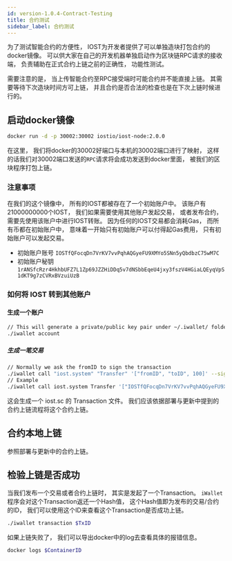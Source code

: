 ```yaml
---
id: version-1.0.4-Contract-Testing
title: 合约测试
sidebar_label: 合约测试
---
```


为了测试智能合约的方便性， IOST为开发者提供了可以单独造块打包合约的docker镜像。 可以供大家在自己的开发机器单独启动作为区块链RPC请求的接收端， 负责辅助在正式合约上链之前的正确性， 功能性测试。

需要注意的是， 当上传智能合约至RPC接受端时可能合约并不能直接上链。 其需要等待下次造块时间方可上链， 并且合约是否合法的检查也是在下次上链时候进行的。

## 启动docker镜像

```bash
docker run -d -p 30002:30002 iostio/iost-node:2.0.0
```

在这里， 我们将docker的30002好端口与本机的30002端口进行了映射， 这样的话我们对30002端口发送的```RPC```请求将会成功发送到docker里面， 被我们的区块程序打包上链。

### 注意事项

在我们的这个镜像中， 所有的IOST都被存在了一个初始账户中。 该账户有21000000000个IOST， 我们如果需要使用其他账户发起交易， 或者发布合约， 需要先使用该账户中进行IOST转账。 因为任何的IOST交易都会消耗Gas， 而所有币都在初始账户中， 意味着一开始只有初始账户可以付得起Gas费用， 只有初始账户可以发起交易。

- 初始账户账号 `IOSTfQFocqDn7VrKV7vvPqhAQGyeFU9XMYo5SNn5yQbdbzC75wM7C`
- 初始账户秘钥 `1rANSfcRzr4HkhbUFZ7L1Zp69JZZHiDDq5v7dNSbbEqeU4jxy3fszV4HGiaLQEyqVpS1dKT9g7zCVRxBVzuiUzB`


### 如何将 IOST 转到其他账户

#### 生成一个账户

```bash
// This will generate a private/public key pair under ~/.iwallet/ folder
./iwallet account
```

##### 生成一笔交易

```bash
// Normally we ask the fromID to sign the transaction
./iwallet call "iost.system" "Transfer" '["fromID", "toID", 100]' --signer "ID0, ID1"
// Example
./iwallet call iost.system Transfer '["IOSTfQFocqDn7VrKV7vvPqhAQGyeFU9XMYo5SNn5yQbdbzC75wM7C", "IOSTfQFocqDn7VrKV7vvPqhAQGyeFU9XMYo5SNn5yQbdbzC75wM7C", 100]' --signers "IOSTfQFocqDn7VrKV7vvPqhAQGyeFU9XMYo5SNn5yQbdbzC75wM7C"
```

这会生成一个 iost.sc 的 Transaction 文件。 我们应该依据部署与更新中提到的合约上链流程将这个合约上链。

## 合约本地上链

参照部署与更新中的合约上链。

## 检验上链是否成功

当我们发布一个交易或者合约上链时， 其实是发起了一个Transaction。 ```iWallet``` 程序会对这个Transaction返还一个Hash值， 这个Hash值即为发布的交易/合约的ID， 我们可以使用这个ID来查看这个Transaction是否成功上链。

```bash
./iwallet transaction $TxID
```

如果上链失败了， 我们可以导出docker中的log去查看具体的报错信息。

```bash
docker logs $ContainerID
```
